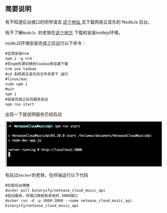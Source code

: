 ## 简要说明

有不知道后台接口的同学请去  [ 这个地址 ]( https://github.com/Binaryify/NeteaseCloudMusicApi) 去下载网易云音乐的 NodeJs 后台。

有不了解`NodeJs `的老铁在[这个地方](https://nodejs.org/zh-cn/ ) 下载和安装nodejs环境。

nodeJS环境安装完成之后运行以下命令：

```shell
#全局安装nrm
npm i -g nrm
#将npm的源切换到taobao来加速下载
nrm use taobao
#cd 到网易云音乐的文件目录下 运行
#linux/mac
sudo npm i
#win
npm i
#安装完成之后将服务启动
npm run start
```

出现一下就说明服务已经启动

![image-20190816092142909](image-20190816092142909.png)

有玩过`docker`的老铁，在终端运行以下代码

```shell
#拉取后台镜像
docker pull binaryify/netease_cloud_music_api
#启动服务，将端口映射到本地的 3000端口
docker run -d -p 3000:3000 --name netease_cloud_music_api binaryify/netease_cloud_music_api
```
